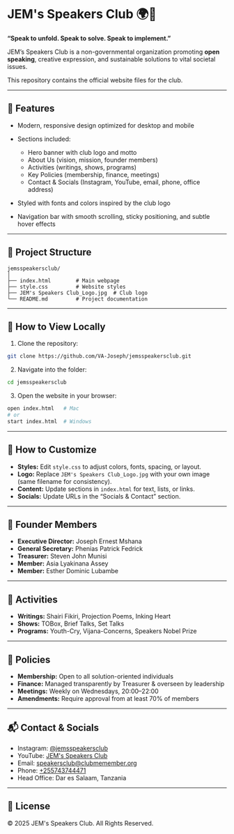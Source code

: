 # JEM's Speakers Club 🌍🎤

**“Speak to unfold. Speak to solve. Speak to implement.”**

JEM’s Speakers Club is a non-governmental organization promoting **open speaking**, creative expression, and sustainable solutions to vital societal issues.

This repository contains the official website files for the club.

---

## 🚀 Features

* Modern, responsive design optimized for desktop and mobile
* Sections included:

  * Hero banner with club logo and motto
  * About Us (vision, mission, founder members)
  * Activities (writings, shows, programs)
  * Key Policies (membership, finance, meetings)
  * Contact & Socials (Instagram, YouTube, email, phone, office address)
* Styled with fonts and colors inspired by the club logo
* Navigation bar with smooth scrolling, sticky positioning, and subtle hover effects

---

## 📂 Project Structure

```
jemsspeakersclub/
│
├── index.html        # Main webpage
├── style.css         # Website styles
├── JEM's Speakers Club_Logo.jpg  # Club logo
└── README.md         # Project documentation
```

---

## 🔧 How to View Locally

1. Clone the repository:

```bash
git clone https://github.com/VA-Joseph/jemsspeakersclub.git
```

2. Navigate into the folder:

```bash
cd jemsspeakersclub
```

3. Open the website in your browser:

```bash
open index.html   # Mac
# or
start index.html  # Windows
```

---

## 🎨 How to Customize

* **Styles:** Edit `style.css` to adjust colors, fonts, spacing, or layout.
* **Logo:** Replace `JEM's Speakers Club_Logo.jpg` with your own image (same filename for consistency).
* **Content:** Update sections in `index.html` for text, lists, or links.
* **Socials:** Update URLs in the “Socials & Contact” section.

---

## 👥 Founder Members

* **Executive Director:** Joseph Ernest Mshana
* **General Secretary:** Phenias Patrick Fedrick
* **Treasurer:** Steven John Munisi
* **Member:** Asia Lyakinana Assey
* **Member:** Esther Dominic Lubambe

---

## 📢 Activities

* **Writings:** Shairi Fikiri, Projection Poems, Inking Heart
* **Shows:** TOBox, Brief Talks, Set Talks
* **Programs:** Youth-Cry, Vijana-Concerns, Speakers Nobel Prize

---

## 📜 Policies

* **Membership:** Open to all solution-oriented individuals
* **Finance:** Managed transparently by Treasurer & overseen by leadership
* **Meetings:** Weekly on Wednesdays, 20:00–22:00
* **Amendments:** Require approval from at least 70% of members

---

## 📬 Contact & Socials

* Instagram: [@jemsspeakersclub](https://www.instagram.com/jemsspeakersclub/)
* YouTube: [JEM's Speakers Club](https://www.youtube.com/@jemsspeakersclub)
* Email: [speakersclub@clubmemember.org](mailto:speakersclub@clubmemember.org)
* Phone: [+255743744471](tel:+255743744471)
* Head Office: Dar es Salaam, Tanzania

---

## 📄 License

© 2025 JEM's Speakers Club. All Rights Reserved.